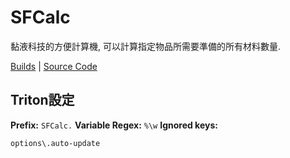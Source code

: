 # SFCalc

黏液科技的方便計算機, 可以計算指定物品所需要準備的所有材料數量.

[Builds](https://thebusybiscuit.github.io/builds/Seggan/SFCalc/master/) | [Source Code](https://github.com/Seggan/SFCalc/tree/master)

## Triton設定

**Prefix:** `SFCalc.`
**Variable Regex:** `%\w`
**Ignored keys:**

```
options\.auto-update
```
